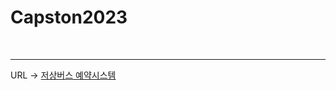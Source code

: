 # Capston2023
</br>
<hr>
 URL -> 
  <a href="https://port-0-capston2023-koh2xlio6xdum.sel4.cloudtype.app">저상버스 예약시스템 </a>

  
